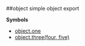 <a name="module_object"></a>
##object
simple object export

**Symbols**

* [object.one](#module_object.one)
* [object.three(four, five)](#module_object.three)


